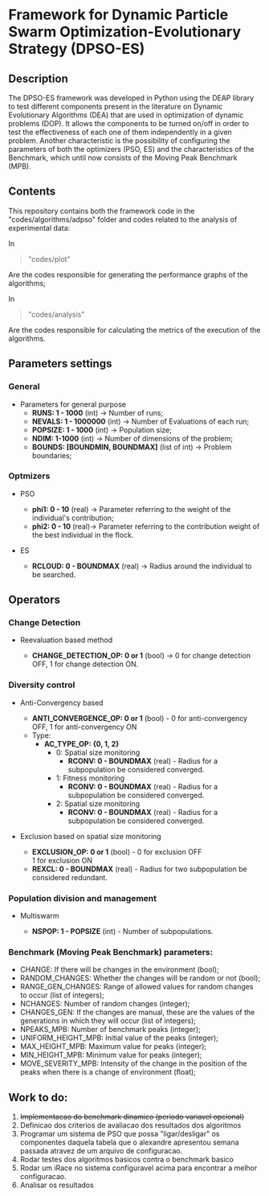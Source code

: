 # Framework for Dynamic Particle Swarm Optimization-Evolutionary Strategy (DPSO-ES)


## Description
The DPSO-ES framework was developed in Python using the DEAP library to test different 
components present in the literature on Dynamic Evolutionary Algorithms (DEA) that are 
used in optimization of dynamic problems (DOP). It allows the components to be turned 
on/off in order to test the effectiveness of each one of them independently in a given 
problem.
Another characteristic is the possibility of configuring the parameters of both the 
optimizers (PSO, ES) and the characteristics of the Benchmark, which until now consists 
of the Moving Peak Benchmark (MPB).

## Contents

This repository contains both the framework code in the "codes/algorithms/adpso" 
folder and codes related to the analysis of experimental data:

In <br> 
> "codes/plot"

Are the codes responsible for generating the performance graphs of 
the algorithms;

In <br>
> "codes/analysis" 

Are the codes responsible for calculating the metrics of the execution of the algorithms.

## Parameters settings

### General
- Parameters for general purpose
    - **RUNS: 1 - 1000** (int) -> Number of runs;
    - **NEVALS: 1 - 1000000** (int) -> Number of Evaluations of each run;
    - **POPSIZE: 1 - 1000** (int) -> Population size;
    - **NDIM: 1-1000** (int) -> Number of dimensions of the problem;
    - **BOUNDS: [BOUNDMIN, BOUNDMAX]** (list of int) -> Problem boundaries;

### Optmizers

- PSO
    - **phi1: 0 - 10** (real) -> Parameter referring to the weight of the individual's contribution;
    - **phi2: 0 - 10** (real)-> Parameter referring to the contribution weight of the best individual in the flock.

- ES
    - **RCLOUD: 0 - BOUNDMAX** (real) -> Radius around the individual to be searched.

## Operators

### Change Detection

- Reevaluation based method

    - **CHANGE_DETECTION_OP: 0 or 1** (bool) -> 0 for change detection OFF, 1 for change detection ON.


### Diversity control

- Anti-Convergency based

    - **ANTI_CONVERGENCE_OP: 0 or 1** (bool) - 0 for anti-convergency OFF, 1 for anti-convergency ON
    - Type:
        - **AC_TYPE_OP: {0, 1, 2}** 
            - 0: Spatial size monitoring
                - **RCONV: 0 - BOUNDMAX** (real) - Radius for a subpopulation be considered converged.
            - 1: Fitness monitoring
                - **RCONV: 0 - BOUNDMAX** (real) - Radius for a subpopulation be considered converged.
            - 2: Spatial size monitoring
                - **RCONV: 0 - BOUNDMAX** (real) - Radius for a subpopulation be considered converged.

- Exclusion based on spatial size monitoring

    - **EXCLUSION_OP: 0 or 1** (bool) - 0 for exclusion OFF <br> 1 for exclusion ON
    - **REXCL: 0 - BOUNDMAX** (real) - Radius for two subpopulation be considered redundant.

### Population division and management

- Multiswarm

    - **NSPOP: 1 - POPSIZE** (int) - Number of subpopulations.

### Benchmark (Moving Peak Benchmark) parameters:
- CHANGE: If there will be changes in the environment (bool);
- RANDOM_CHANGES: Whether the changes will be random or not (bool);
- RANGE_GEN_CHANGES: Range of allowed values for random changes to occur (list of integers);
- NCHANGES: Number of random changes (integer);
- CHANGES_GEN: If the changes are manual, these are the values of the generations in which they will occur (list of integers);
- NPEAKS_MPB: Number of benchmark peaks (integer);
- UNIFORM_HEIGHT_MPB: Initial value of the peaks (integer);
- MAX_HEIGHT_MPB: Maximum value for peaks (integer);
- MIN_HEIGHT_MPB: Minimum value for peaks (integer);
- MOVE_SEVERITY_MPB: Intensity of the change in the position of the peaks when there is a change of environment (float);


## Work to do:
1. <del>Implementacao do benchmark dinamico (periodo variavel opcional)</del>
2. Definicao dos criterios de avaliacao dos resultados dos algoritmos
3. Programar um sistema de PSO que possa "ligar/desligar" os componentes daquela tabela que o alexandre apresentou semana passada atravez de um arquivo de configuracao.
4. Rodar testes dos algoritmos basicos contra o benchmark basico
5. Rodar um iRace no sistema configuravel acima para encontrar a melhor configuracao.
6. Analisar os resultados
